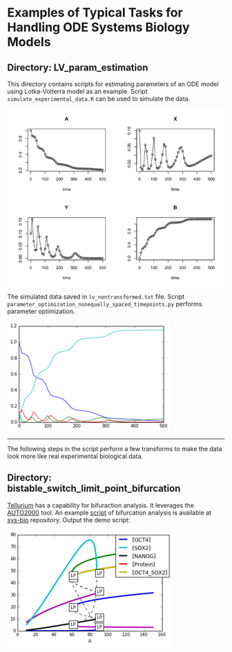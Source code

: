 # Examples of Typical Tasks for Handling ODE Systems Biology Models

## Directory: LV_param_estimation
This directory contains scripts for estimating parameters of an ODE model using Lotka-Volterra model as an example.
Script `simulate_experimental_data.R` can be used to simulate the data. 

![Untransformed simulated data.](./LV_param_estimation/lv_sim1_nontransformed.png)

The simulated data saved in `lv_nontransformed.txt` file.
Script `parameter_optimization_nonequally_spaced_timepoints.py` performs parameter optimization.

![par_opt_1](./LV_param_estimation/par_opt_1.png)

---

The following steps in the script perform a few transforms to make the data look more like real experimental biological data.


## Directory: bistable_switch_limit_point_bifurcation
[Tellurium](http://tellurium.analogmachine.org/) has a capability for bifuraction analysis. It leverages the [AUTO2000](https://www.math.auckland.ac.nz/~hinke/dss/continuation/auto.html) tool. An example [script](https://github.com/sys-bio/tellurium-examples/blob/master/bifurcationExample.py) of bifurcation analysis is available at [sys-bio](https://github.com/sys-bio/) repository.
Output the demo script:

![example of bifurcation analysis](./bistable_switch_limit_point_bifurcation/bifurcation_example1.png)
